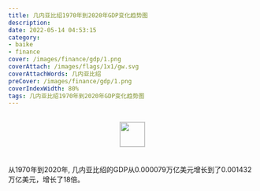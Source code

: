 ```yaml
---
title: 几内亚比绍1970年到2020年GDP变化趋势图
description: 
date: 2022-05-14 04:53:15
category:
- baike
- finance
cover: /images/finance/gdp/1.png
coverAttach: /images/flags/1x1/gw.svg
coverAttachWords: 几内亚比绍
preCover: /images/finance/gdp/1.png
coverIndexWidth: 80%
tags: 几内亚比绍1970年到2020年GDP变化趋势图
---
```




<script src="/assets/js/charts/chart.js"></script>

<div style="text-align: center; margin: 30px 0; ">
    <img src="/images/flags/1x1/gw.svg" style="width: 50px; border: 1px solid #cccccc; ">
</div>

<div style="width: 98%; margin: 0 0 35px 0; ">
    <canvas id="myChart"></canvas>
</div>

<div>
<p class="paragraph">从1970年到2020年, 几内亚比绍的GDP从0.000079万亿美元增长到了0.001432万亿美元，增长了18倍。</p>
</div>

<script>

    const dataGdp = {
        labels: [1970, 1971, 1972, 1973, 1974, 1975, 1976, 1977, 1978, 1979, 1980, 1981, 1982, 1983, 1984, 1985, 1986, 1987, 1988, 1989, 1990, 1991, 1992, 1993, 1994, 1995, 1996, 1997, 1998, 1999, 2000, 2001, 2002, 2003, 2004, 2005, 2006, 2007, 2008, 2009, 2010, 2011, 2012, 2013, 2014, 2015, 2016, 2017, 2018, 2019, 2020],
        datasets: [{
            label: '(万亿美元)  •  即刻编程  •  cn.hongkezhang.com',
            backgroundColor: 'rgb(0 0 128)',
            borderColor: 'rgb(0 0 128)',
            data: [0.000079, 0.000079, 0.000088, 0.000089, 0.000099, 0.000109, 0.000112, 0.000115, 0.000123, 0.000119, 0.000111, 0.000155, 0.000166, 0.000164, 0.000138, 0.000144, 0.000130, 0.000174, 0.000164, 0.000213, 0.000244, 0.000257, 0.000226, 0.000237, 0.000236, 0.000254, 0.000270, 0.000269, 0.000206, 0.000224, 0.000371, 0.000393, 0.000418, 0.000477, 0.000532, 0.000587, 0.000592, 0.000697, 0.000868, 0.000830, 0.000850, 0.001100, 0.000989, 0.001046, 0.001055, 0.001048, 0.001179, 0.001350, 0.001505, 0.001440, 0.001432],
            barPercentage: 0.3
        }]
    };

    const config = {
        type: 'line',
        data: dataGdp,
        options: {
            series: [
                {
                    barWidth: '20%'
                }
            ]
        }
    };

    const myChart = new Chart(
        document.getElementById('myChart'),
        config
    );
</script>
